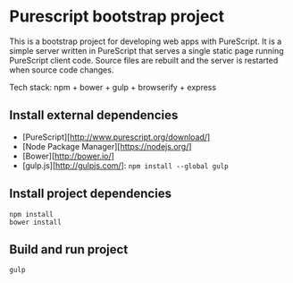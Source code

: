 # Purescript bootstrap project

This is a bootstrap project for developing web apps with PureScript. It is a simple server written in PureScript that serves a single static page running PureScript client code. Source files are rebuilt and the server is restarted when source code changes.

Tech stack: npm + bower + gulp + browserify + express

## Install external dependencies

* [PureScript][http://www.purescript.org/download/]
* [Node Package Manager][https://nodejs.org/]
* [Bower][http://bower.io/]
* [gulp.js][http://gulpjs.com/]: `npm install --global gulp`

## Install project dependencies

```
npm install
bower install
```

## Build and run project

```
gulp
```